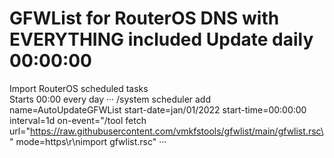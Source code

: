 # GFWList for RouterOS DNS with EVERYTHING included Update daily 00:00:00

Import RouterOS scheduled tasks  
Starts 00:00 every day
···
/system scheduler
add name=AutoUpdateGFWList start-date=jan/01/2022 start-time=00:00:00 interval=1d on-event="/tool fetch url=\"https://raw.githubusercontent.com/vmkfstools/gfwlist/main/gfwlist.rsc\" mode=https\r\nimport gfwlist.rsc"
···












